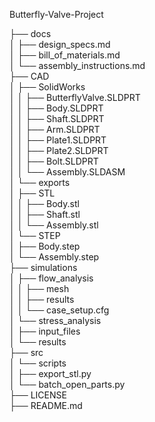 Butterfly-Valve-Project

├── docs <br>
│   ├── design_specs.md <br>
│   ├── bill_of_materials.md <br>
│   └── assembly_instructions.md <br>
├── CAD <br>
│   ├── SolidWorks <br>
│   │   ├── ButterflyValve.SLDPRT <br>
│   │   ├── Body.SLDPRT <br>
│   │   ├── Shaft.SLDPRT <br>
│   │   ├── Arm.SLDPRT <br>
│   │   ├── Plate1.SLDPRT <br>
│   │   ├── Plate2.SLDPRT <br>
│   │   ├── Bolt.SLDPRT <br>
│   │   └── Assembly.SLDASM <br>
│   └── exports <br>
│       ├── STL <br>
│       │   ├── Body.stl <br>
│       │   ├── Shaft.stl <br>
│       │   └── Assembly.stl <br>
│       └── STEP <br>
│           ├── Body.step <br>
│           └── Assembly.step <br>
├── simulations <br>
│   ├── flow_analysis <br>
│   │   ├── mesh <br>
│   │   ├── results <br>
│   │   └── case_setup.cfg <br>
│   └── stress_analysis <br>
│       ├── input_files <br>
│       └── results <br>
├── src <br>
│   └── scripts <br>
│       ├── export_stl.py <br>
│       └── batch_open_parts.py <br>
├── LICENSE <br>
├── README.md <br>

